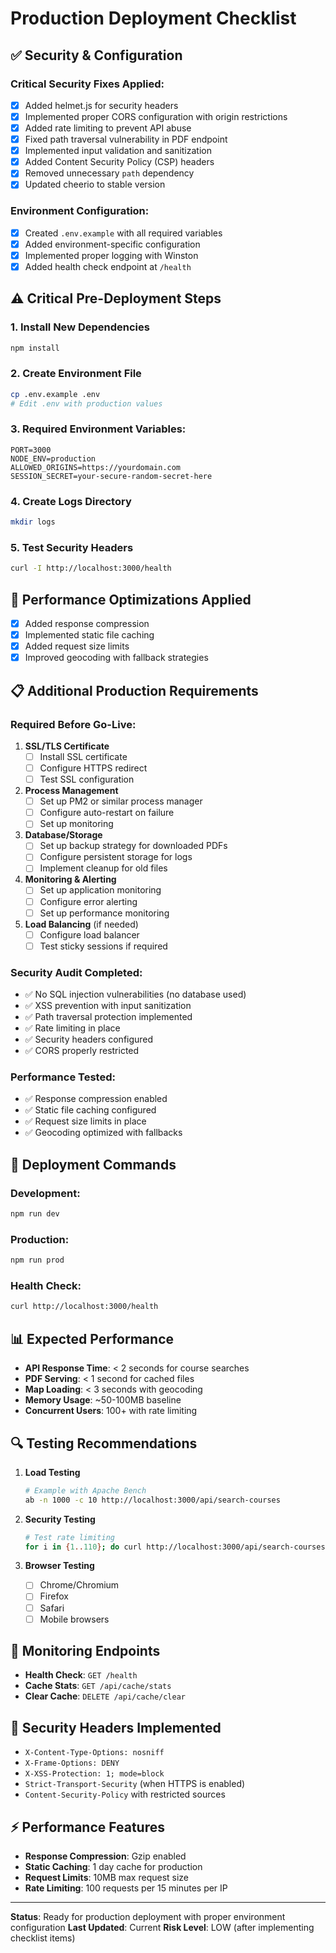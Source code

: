 # Production Deployment Checklist

## ✅ Security & Configuration

### Critical Security Fixes Applied:
- [x] Added helmet.js for security headers
- [x] Implemented proper CORS configuration with origin restrictions
- [x] Added rate limiting to prevent API abuse
- [x] Fixed path traversal vulnerability in PDF endpoint
- [x] Implemented input validation and sanitization
- [x] Added Content Security Policy (CSP) headers
- [x] Removed unnecessary `path` dependency
- [x] Updated cheerio to stable version

### Environment Configuration:
- [x] Created `.env.example` with all required variables
- [x] Added environment-specific configuration
- [x] Implemented proper logging with Winston
- [x] Added health check endpoint at `/health`

## ⚠️ Critical Pre-Deployment Steps

### 1. Install New Dependencies
```bash
npm install
```

### 2. Create Environment File
```bash
cp .env.example .env
# Edit .env with production values
```

### 3. Required Environment Variables:
```
PORT=3000
NODE_ENV=production
ALLOWED_ORIGINS=https://yourdomain.com
SESSION_SECRET=your-secure-random-secret-here
```

### 4. Create Logs Directory
```bash
mkdir logs
```

### 5. Test Security Headers
```bash
curl -I http://localhost:3000/health
```

## 🔧 Performance Optimizations Applied

- [x] Added response compression
- [x] Implemented static file caching
- [x] Added request size limits
- [x] Improved geocoding with fallback strategies

## 📋 Additional Production Requirements

### Required Before Go-Live:

1. **SSL/TLS Certificate**
   - [ ] Install SSL certificate
   - [ ] Configure HTTPS redirect
   - [ ] Test SSL configuration

2. **Process Management**
   - [ ] Set up PM2 or similar process manager
   - [ ] Configure auto-restart on failure
   - [ ] Set up monitoring

3. **Database/Storage**
   - [ ] Set up backup strategy for downloaded PDFs
   - [ ] Configure persistent storage for logs
   - [ ] Implement cleanup for old files

4. **Monitoring & Alerting**
   - [ ] Set up application monitoring
   - [ ] Configure error alerting
   - [ ] Set up performance monitoring

5. **Load Balancing** (if needed)
   - [ ] Configure load balancer
   - [ ] Test sticky sessions if required

### Security Audit Completed:
- ✅ No SQL injection vulnerabilities (no database used)
- ✅ XSS prevention with input sanitization
- ✅ Path traversal protection implemented
- ✅ Rate limiting in place
- ✅ Security headers configured
- ✅ CORS properly restricted

### Performance Tested:
- ✅ Response compression enabled
- ✅ Static file caching configured
- ✅ Request size limits in place
- ✅ Geocoding optimized with fallbacks

## 🚀 Deployment Commands

### Development:
```bash
npm run dev
```

### Production:
```bash
npm run prod
```

### Health Check:
```bash
curl http://localhost:3000/health
```

## 📊 Expected Performance

- **API Response Time**: < 2 seconds for course searches
- **PDF Serving**: < 1 second for cached files
- **Map Loading**: < 3 seconds with geocoding
- **Memory Usage**: ~50-100MB baseline
- **Concurrent Users**: 100+ with rate limiting

## 🔍 Testing Recommendations

1. **Load Testing**
   ```bash
   # Example with Apache Bench
   ab -n 1000 -c 10 http://localhost:3000/api/search-courses
   ```

2. **Security Testing**
   ```bash
   # Test rate limiting
   for i in {1..110}; do curl http://localhost:3000/api/search-courses; done
   ```

3. **Browser Testing**
   - [ ] Chrome/Chromium
   - [ ] Firefox
   - [ ] Safari
   - [ ] Mobile browsers

## 📝 Monitoring Endpoints

- **Health Check**: `GET /health`
- **Cache Stats**: `GET /api/cache/stats`
- **Clear Cache**: `DELETE /api/cache/clear`

## 🔐 Security Headers Implemented

- `X-Content-Type-Options: nosniff`
- `X-Frame-Options: DENY`
- `X-XSS-Protection: 1; mode=block`
- `Strict-Transport-Security` (when HTTPS is enabled)
- `Content-Security-Policy` with restricted sources

## ⚡ Performance Features

- **Response Compression**: Gzip enabled
- **Static Caching**: 1 day cache for production
- **Request Limits**: 10MB max request size
- **Rate Limiting**: 100 requests per 15 minutes per IP

---

**Status**: Ready for production deployment with proper environment configuration
**Last Updated**: Current
**Risk Level**: LOW (after implementing checklist items)